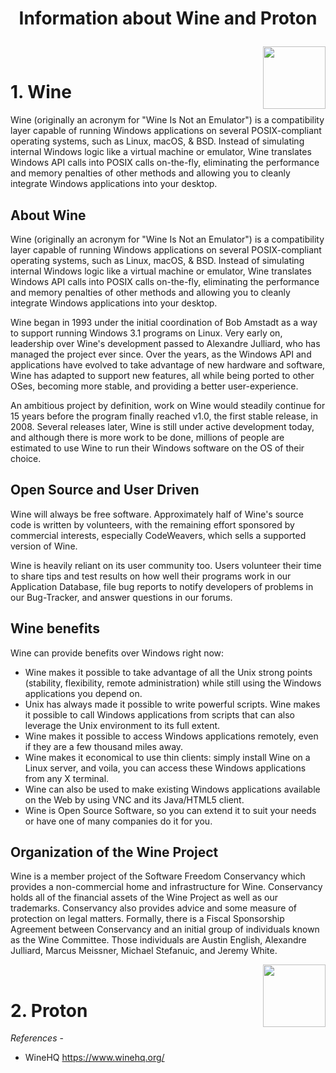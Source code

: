 # <p align="center"> Information about **Wine** and **Proton**</p>
 <img height="100" align="right" src="https://linuxconfig.org/wp-content/uploads/2016/12/wine_logo.png">
 <br>
<H1> 1. Wine</h1>
Wine (originally an acronym for "Wine Is Not an Emulator") is a compatibility layer capable of running Windows applications on several POSIX-compliant operating systems, such as Linux, macOS, & BSD. Instead of simulating internal Windows logic like a virtual machine or emulator, Wine translates Windows API calls into POSIX calls on-the-fly, eliminating the performance and memory penalties of other methods and allowing you to cleanly integrate Windows applications into your desktop.
<br> 

## About Wine
Wine (originally an acronym for "Wine Is Not an Emulator") is a compatibility layer capable of running Windows applications on several POSIX-compliant operating systems, such as Linux, macOS, & BSD. Instead of simulating internal Windows logic like a virtual machine or emulator, Wine translates Windows API calls into POSIX calls on-the-fly, eliminating the performance and memory penalties of other methods and allowing you to cleanly integrate Windows applications into your desktop.

Wine began in 1993 under the initial coordination of Bob Amstadt as a way to support running Windows 3.1 programs on Linux. Very early on, leadership over Wine's development passed to Alexandre Julliard, who has managed the project ever since. Over the years, as the Windows API and applications have evolved to take advantage of new hardware and software, Wine has adapted to support new features, all while being ported to other OSes, becoming more stable, and providing a better user-experience.

An ambitious project by definition, work on Wine would steadily continue for 15 years before the program finally reached v1.0, the first stable release, in 2008. Several releases later, Wine is still under active development today, and although there is more work to be done, millions of people are estimated to use Wine to run their Windows software on the OS of their choice.

## Open Source and User Driven
Wine will always be free software. Approximately half of Wine's source code is written by volunteers, with the remaining effort sponsored by commercial interests, especially CodeWeavers, which sells a supported version of Wine.

Wine is heavily reliant on its user community too. Users volunteer their time to share tips and test results on how well their programs work in our Application Database, file bug reports to notify developers of problems in our Bug-Tracker, and answer questions in our forums.

## Wine benefits
Wine can provide benefits over Windows right now:

- Wine makes it possible to take advantage of all the Unix strong points (stability, flexibility, remote administration) while still using the Windows applications you depend on.
- Unix has always made it possible to write powerful scripts. Wine makes it possible to call Windows applications from scripts that can also leverage the Unix environment to its full extent.
- Wine makes it possible to access Windows applications remotely, even if they are a few thousand miles away.
- Wine makes it economical to use thin clients: simply install Wine on a Linux server, and voila, you can access these Windows applications from any X terminal.
- Wine can also be used to make existing Windows applications available on the Web by using VNC and its Java/HTML5 client.
- Wine is Open Source Software, so you can extend it to suit your needs or have one of many companies do it for you.

## Organization of the Wine Project
Wine is a member project of the Software Freedom Conservancy which provides a non-commercial home and infrastructure for Wine. Conservancy holds all of the financial assets of the Wine Project as well as our trademarks. Conservancy also provides advice and some measure of protection on legal matters. Formally, there is a Fiscal Sponsorship Agreement between Conservancy and an initial group of individuals known as the Wine Committee. Those individuals are Austin English, Alexandre Julliard, Marcus Meissner, Michael Stefanuic, and Jeremy White.

<img height="100" align="right" src="https://linuxconfig.org/wp-content/uploads/2016/12/wine_logo.png">
 <br>
<H1> 2. Proton</h1>

*References* -
- WineHQ https://www.winehq.org/